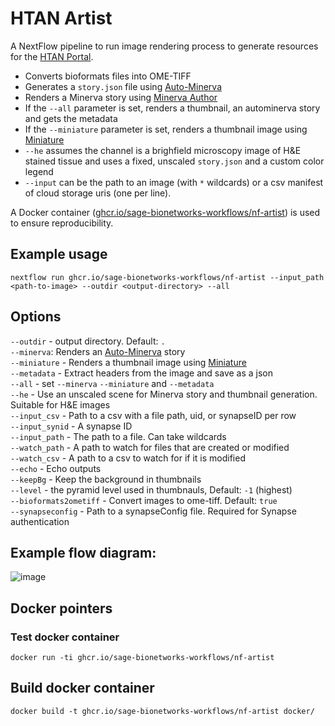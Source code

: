 # HTAN Artist

A NextFlow pipeline to run image rendering process to generate resources for the [HTAN Portal](https://github.com/ncihtan/htan-portal).

- Converts bioformats files into OME-TIFF
- Generates a `story.json` file using [Auto-Minerva](https://github.com/jmuhlich/auto-minerva)
- Renders a Minerva story using [Minerva Author](https://github.com/labsyspharm/minerva-author)
- If the `--all` parameter is set, renders a thumbnail, an autominerva story and gets the metadata
- If the `--miniature` parameter is set, renders a thumbnail image using [Miniature](https://github.com/adamjtaylor/miniature)
- `--he` assumes the channel is a brighfield microscopy image of H&E stained tissue and uses a fixed, unscaled `story.json` and a custom color legend
- `--input` can be the path to an image (with `*` wildcards) or a csv manifest of cloud storage uris (one per line).

A Docker container ([ghcr.io/sage-bionetworks-workflows/nf-artist](https://github.com/sage-bionetworks-workflows/nf-artist/pkgs/container/nf-artist)) is used to ensure reproducibility.

## Example usage

```
nextflow run ghcr.io/sage-bionetworks-workflows/nf-artist --input_path <path-to-image> --outdir <output-directory> --all
```

## Options

`--outdir` - output directory. Default: `.`  
`--minerva`: Renders an [Auto-Minerva](https://github.com/jmuhlich/auto-minerva) story  
`--miniature` - Renders a thumbnail image using [Miniature](https://github.com/adamjtaylor/miniature)  
`--metadata` - Extract headers from the image and save as a json  
`--all` - set `--minerva` `--miniature` and `--metadata`  
`--he` - Use an unscaled scene for Minerva story and thumbnail generation. Suitable for H&E images  
`--input_csv` - Path to a csv with a file path, uid, or synapseID per row  
`--input_synid` - A synapse ID  
`--input_path` - The path to a file. Can take wildcards  
`--watch_path` - A path to watch for files that are created or modified  
`--watch_csv` - A path to a csv to watch for if it is modified  
`--echo` - Echo outputs  
`--keepBg` - Keep the background in thumbnails  
`--level` - the pyramid level used in thumbnauls, Default: `-1` (highest)  
`--bioformats2ometiff` - Convert images to ome-tiff. Default: `true`  
`--synapseconfig` - Path to a synapseConfig file. Required for Synapse authentication

## Example flow diagram:

![image](https://user-images.githubusercontent.com/14945787/133272620-18223615-ce22-41c3-807b-3f3007b8f080.png)

## Docker pointers

### Test docker container

`docker run -ti ghcr.io/sage-bionetworks-workflows/nf-artist`

## Build docker container

`docker build -t ghcr.io/sage-bionetworks-workflows/nf-artist docker/`
